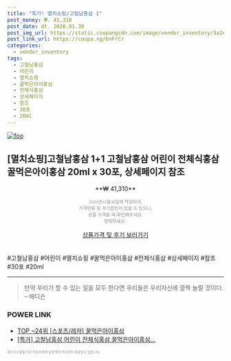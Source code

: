 ```yaml
--- 
title: "특가! 멸치쇼핑/고철남홍삼 1" 
post_money: ₩. 41,310 
post_date: dt. 2020.01.30 
post_img_url: https://static.coupangcdn.com/image/vendor_inventory/5a2e/375de5ad270e3cc711f1f5981ce9c95fa06f60b89c2565e9d0938680cfe4.jpg 
post_link_url: https://coupa.ng/bnFrCr 
categories: 
  - vendor_inventory 
tags: 
  - 고철남홍삼 
  - 어린이 
  - 멸치쇼핑 
  - 꿀먹은아이홍삼 
  - 전체식홍삼 
  - 상세페이지 
  - 참조 
  - 30포 
  - 20ml 
--- 
```

[![foo](https://static.coupangcdn.com/image/vendor_inventory/5a2e/375de5ad270e3cc711f1f5981ce9c95fa06f60b89c2565e9d0938680cfe4.jpg)](https://coupa.ng/bnFrCr) 

## [멸치쇼핑]고철남홍삼 1+1 고철남홍삼 어린이 전체식홍삼 꿀먹은아이홍삼 20ml x 30포, 상세페이지 참조 
<p style="text-align: center;">**₩ 41,310**</p> 
<p style="text-align: center;"><span style="color: #898c8f; font-family: Georgia,Times,serif; font-size: 0.75em;">2020년01월30일에 작성되어, <br>가격변동 및 추가할인이 있을 수 있으니,<br> 상품 가격을 꼭!확인해주세요.<br>행복하세요~</span> 
</p>	 
<div markdown="0" style="text-align: center;"><a href="https://coupa.ng/bnFrCr" class="btn btn--success">상품가격 및 후기 보러가기</a></div> 
<br><br> 
  #고철남홍삼 #어린이 #멸치쇼핑 #꿀먹은아이홍삼 #전체식홍삼 #상세페이지 #참조 #30포 #20ml 
<hr> 

> 만약 우리가 할 수 있는 일을 모두 한다면 우리들은 우리자신에 깜짝 놀랄 것이다. – 에디슨 


### POWER LINK

* <a href="https://blog.naver.com/an0733/221789893962" target="_blank"> TOP ~24위 [스포츠/레저] 꿀먹은아이홍삼</a>
* <a href="https://blog.naver.com/santokki14/221790545361" target="_blank">[특가] 고철남홍삼 어린이 전체식홍삼 꿀먹은아이홍삼...</a>

<span style="color: #898c8f; font-family: Georgia,Times,serif; font-size: 0.55em;">파트너스활동으로 작성자에게 일정액의 커미션이 제공될수 있습니다.</span> 
